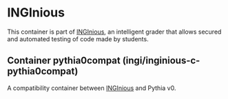INGInious
=========

This container is part of [INGInious](https://github.com/UCL-INGI/INGInious), an intelligent grader that allows secured and automated testing of code made by students. 

Container pythia0compat (ingi/inginious-c-pythia0compat)
--------------------------------------------------------

A compatibility container between [INGInious](https://github.com/UCL-INGI/INGInious) and Pythia v0.

